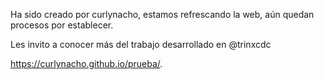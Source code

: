 Ha sido creado por curlynacho, estamos refrescando la web, aún quedan procesos por establecer.

Les invito a conocer más del trabajo desarrollado en @trinxcdc

https://curlynacho.github.io/prueba/. 
